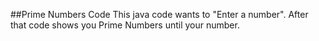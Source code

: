 ##Prime Numbers Code
This java code wants to "Enter a number".
After that code shows you Prime Numbers until your number.
